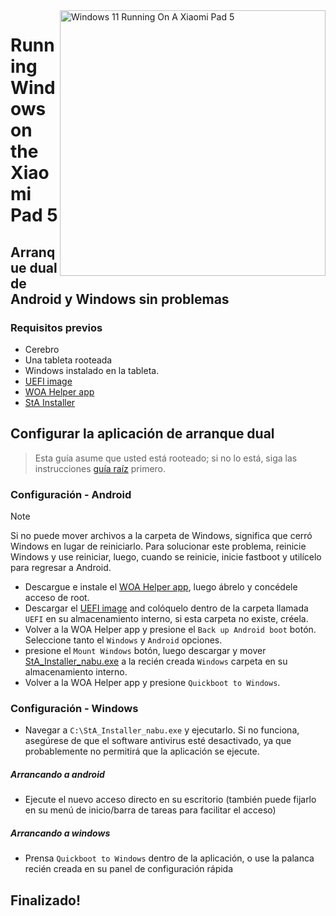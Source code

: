 <img align="right" src="https://raw.githubusercontent.com/erdilS/Port-Windows-11-Xiaomi-Pad-5/main/nabu.png" width="425" alt="Windows 11 Running On A Xiaomi Pad 5">


# Running Windows on the Xiaomi Pad 5

## Arranque dual de Android y Windows sin problemas 

### Requisitos previos 
- Cerebro 
- Una tableta rooteada 
- Windows instalado en la tableta. 
- [UEFI image](https://github.com/erdilS/Port-Windows-11-Xiaomi-Pad-5/releases/download/UEFI/uefi-v3.img)
- [WOA Helper app](https://github.com/erdilS/Port-Windows-11-Xiaomi-Pad-5/releases/download/dualboot/woahelper.apk)
- [StA Installer](https://github.com/erdilS/Port-Windows-11-Xiaomi-Pad-5/releases/download/dualboot/StA_Installer_nabu.exe)

## Configurar la aplicación de arranque dual 
> Esta guía asume que usted está rooteado; si no lo está, siga las instrucciones [guía raíz](2-rootguide-es.md) primero.

### Configuración - Android
> [!NOTE]
> Si no puede mover archivos a la carpeta de Windows, significa que cerró Windows en lugar de reiniciarlo. Para solucionar este problema, reinicie Windows y use reiniciar, luego, cuando se reinicie, inicie fastboot y utilícelo para regresar a Android.

- Descargue e instale el [WOA Helper app](https://github.com/erdilS/Port-Windows-11-Xiaomi-Pad-5/releases/download/dualboot/woahelper.apk), luego ábrelo y concédele acceso de root. 
- Descargar el [UEFI image](https://github.com/erdilS/Port-Windows-11-Xiaomi-Pad-5/releases/download/UEFI/uefi-v3.img) and colóquelo dentro de la carpeta llamada `UEFI` en su almacenamiento interno, si esta carpeta no existe, créela. 
- Volver a la WOA Helper app y presione el `Back up Android boot` botón. Seleccione tanto el `Windows` y `Android` opciones.
- presione el `Mount Windows` botón, luego descargar y mover [StA_Installer_nabu.exe](https://github.com/erdilS/Port-Windows-11-Xiaomi-Pad-5/releases/download/dualboot/StA_Installer_nabu.exe) a la recién creada `Windows` carpeta en su almacenamiento interno. 
- Volver a la WOA Helper app y presione `Quickboot to Windows`.

### Configuración - Windows
- Navegar a `C:\StA_Installer_nabu.exe` y ejecutarlo. Si no funciona, asegúrese de que el software antivirus esté desactivado, ya que probablemente no permitirá que la aplicación se ejecute. 

##### Arrancando a android
  - Ejecute el nuevo acceso directo en su escritorio (también puede fijarlo en su menú de inicio/barra de tareas para facilitar el acceso) 

##### Arrancando a windows
  - Prensa `Quickboot to Windows` dentro de la aplicación, o use la palanca recién creada en su panel de configuración rápida 
  
## Finalizado!


